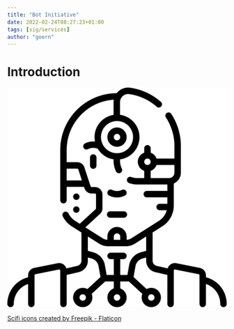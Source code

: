 ```yaml
---
title: "Bot Initiative"
date: 2022-02-24T08:27:23+01:00
tags: [sig/services]
author: "goern"
---
```


# Introduction

![Bot](/cyborg.png)

[Scifi icons created by Freepik - Flaticon](https://www.flaticon.com/free-icons/scifi)
